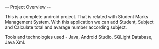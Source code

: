 -- Project Overview --

This is a complete android project. That is related with Student Marks Management System. 
With this application we can add Student, Subject and Calculate total and avarage number 
according subject.

Tools and technologies used - Java, Android Studio, SQLight Database, Java Xml.
